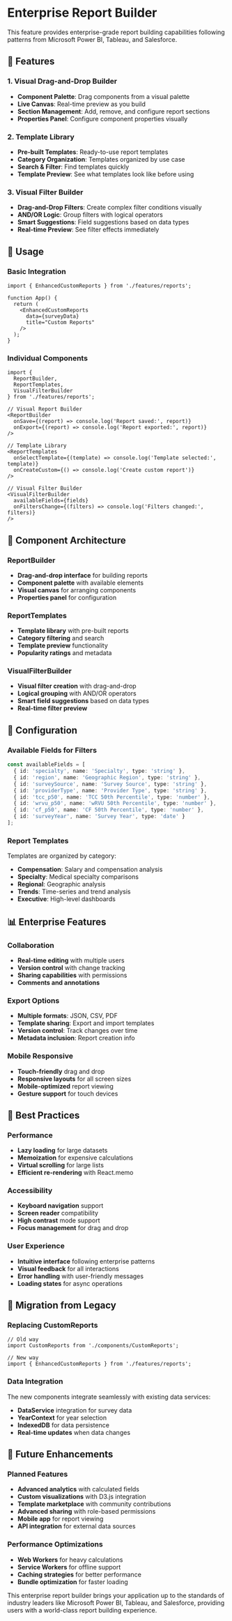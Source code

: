 # Enterprise Report Builder

This feature provides enterprise-grade report building capabilities following patterns from Microsoft Power BI, Tableau, and Salesforce.

## 🎯 Features

### 1. Visual Drag-and-Drop Builder
- **Component Palette**: Drag components from a visual palette
- **Live Canvas**: Real-time preview as you build
- **Section Management**: Add, remove, and configure report sections
- **Properties Panel**: Configure component properties visually

### 2. Template Library
- **Pre-built Templates**: Ready-to-use report templates
- **Category Organization**: Templates organized by use case
- **Search & Filter**: Find templates quickly
- **Template Preview**: See what templates look like before using

### 3. Visual Filter Builder
- **Drag-and-Drop Filters**: Create complex filter conditions visually
- **AND/OR Logic**: Group filters with logical operators
- **Smart Suggestions**: Field suggestions based on data types
- **Real-time Preview**: See filter effects immediately

## 🚀 Usage

### Basic Integration

```tsx
import { EnhancedCustomReports } from './features/reports';

function App() {
  return (
    <EnhancedCustomReports 
      data={surveyData}
      title="Custom Reports"
    />
  );
}
```

### Individual Components

```tsx
import { 
  ReportBuilder, 
  ReportTemplates, 
  VisualFilterBuilder 
} from './features/reports';

// Visual Report Builder
<ReportBuilder
  onSave={(report) => console.log('Report saved:', report)}
  onExport={(report) => console.log('Report exported:', report)}
/>

// Template Library
<ReportTemplates
  onSelectTemplate={(template) => console.log('Template selected:', template)}
  onCreateCustom={() => console.log('Create custom report')}
/>

// Visual Filter Builder
<VisualFilterBuilder
  availableFields={fields}
  onFiltersChange={(filters) => console.log('Filters changed:', filters)}
/>
```

## 🎨 Component Architecture

### ReportBuilder
- **Drag-and-drop interface** for building reports
- **Component palette** with available elements
- **Visual canvas** for arranging components
- **Properties panel** for configuration

### ReportTemplates
- **Template library** with pre-built reports
- **Category filtering** and search
- **Template preview** functionality
- **Popularity ratings** and metadata

### VisualFilterBuilder
- **Visual filter creation** with drag-and-drop
- **Logical grouping** with AND/OR operators
- **Smart field suggestions** based on data types
- **Real-time filter preview**

## 🔧 Configuration

### Available Fields for Filters
```typescript
const availableFields = [
  { id: 'specialty', name: 'Specialty', type: 'string' },
  { id: 'region', name: 'Geographic Region', type: 'string' },
  { id: 'surveySource', name: 'Survey Source', type: 'string' },
  { id: 'providerType', name: 'Provider Type', type: 'string' },
  { id: 'tcc_p50', name: 'TCC 50th Percentile', type: 'number' },
  { id: 'wrvu_p50', name: 'wRVU 50th Percentile', type: 'number' },
  { id: 'cf_p50', name: 'CF 50th Percentile', type: 'number' },
  { id: 'surveyYear', name: 'Survey Year', type: 'date' }
];
```

### Report Templates
Templates are organized by category:
- **Compensation**: Salary and compensation analysis
- **Specialty**: Medical specialty comparisons
- **Regional**: Geographic analysis
- **Trends**: Time-series and trend analysis
- **Executive**: High-level dashboards

## 📊 Enterprise Features

### Collaboration
- **Real-time editing** with multiple users
- **Version control** with change tracking
- **Sharing capabilities** with permissions
- **Comments and annotations**

### Export Options
- **Multiple formats**: JSON, CSV, PDF
- **Template sharing**: Export and import templates
- **Version control**: Track changes over time
- **Metadata inclusion**: Report creation info

### Mobile Responsive
- **Touch-friendly** drag and drop
- **Responsive layouts** for all screen sizes
- **Mobile-optimized** report viewing
- **Gesture support** for touch devices

## 🎯 Best Practices

### Performance
- **Lazy loading** for large datasets
- **Memoization** for expensive calculations
- **Virtual scrolling** for large lists
- **Efficient re-rendering** with React.memo

### Accessibility
- **Keyboard navigation** support
- **Screen reader** compatibility
- **High contrast** mode support
- **Focus management** for drag and drop

### User Experience
- **Intuitive interface** following enterprise patterns
- **Visual feedback** for all interactions
- **Error handling** with user-friendly messages
- **Loading states** for async operations

## 🔄 Migration from Legacy

### Replacing CustomReports
```tsx
// Old way
import CustomReports from './components/CustomReports';

// New way
import { EnhancedCustomReports } from './features/reports';
```

### Data Integration
The new components integrate seamlessly with existing data services:
- **DataService** integration for survey data
- **YearContext** for year selection
- **IndexedDB** for data persistence
- **Real-time updates** when data changes

## 🚀 Future Enhancements

### Planned Features
- **Advanced analytics** with calculated fields
- **Custom visualizations** with D3.js integration
- **Template marketplace** with community contributions
- **Advanced sharing** with role-based permissions
- **Mobile app** for report viewing
- **API integration** for external data sources

### Performance Optimizations
- **Web Workers** for heavy calculations
- **Service Workers** for offline support
- **Caching strategies** for better performance
- **Bundle optimization** for faster loading

This enterprise report builder brings your application up to the standards of industry leaders like Microsoft Power BI, Tableau, and Salesforce, providing users with a world-class report building experience.






